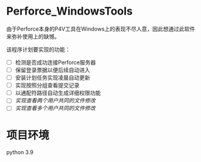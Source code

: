 # Perforce_WindowsTools
由于Perforce本身的P4V工具在Windows上的表现不尽人意，因此想通过此软件来弥补使用上的缺憾。

该程序计划要实现的功能：
- [ ] 检测是否成功连接Perforce服务器
- [ ] 保留登录票据以便后续自动进入
- [ ] 安装计划任务实现凌晨自动更新
- [ ] 实现按照分组查看提交记录
- [ ] 以通配符路径自动生成详细权限功能
- [ ] *实现查看两个用户共同的文件修改*
- [ ] *实现查看多个用户共同的文件修改*

# 项目环境
python 3.9

